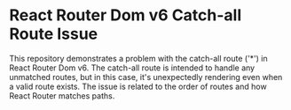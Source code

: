 # React Router Dom v6 Catch-all Route Issue

This repository demonstrates a problem with the catch-all route ('*') in React Router Dom v6.  The catch-all route is intended to handle any unmatched routes, but in this case, it's unexpectedly rendering even when a valid route exists. The issue is related to the order of routes and how React Router matches paths.